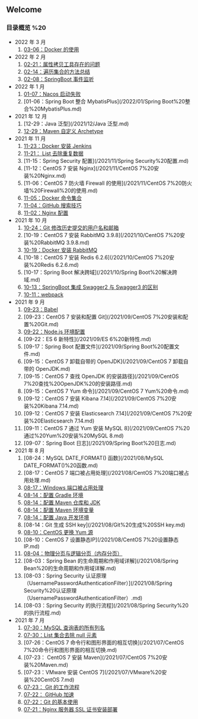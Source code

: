 ## Welcome

### 目录概览  %20

- 2022 年 3 月
  1. [03-06：Docker 的使用](/2022/03/Docker%20的使用.md)
- 2022 年 2 月
  1. [02-21：属性拷贝工具存在的问题](/2022/02/属性拷贝工具存在的问题.md)
  2. [02-14：遍历集合的方法总结](/2022/02/遍历集合的方法总结.md)
  3. [02-08：SpringBoot 事件监听](/2022/02/SpringBoot%20事件监听.md)
- 2022 年 1 月
  1. [01-07：Nacos 启动失败](/2022/01/Nacos%20启动失败.md)
  2. [01-06：Spring Boot 整合 MybatisPlus](/2022/01/Spring Boot%20整合%20MybatisPlus.md)
- 2021 年 12 月
  1. [12-29：Java 泛型](/2021/12/Java 泛型.md)
  2. [12-29：Maven 自定义 Archetype](/2021/12/Maven%20自定义%20Archetype.md)
- 2021 年 11 月
  1. [11-23：Docker 安装 Jenkins](/2021/11/Docker%20安装%20Jenkins.md)
  2. [11-21： List 去除重复数据](/2021/11/listqu-chu-zhong-fu-shu-ju.md)
  3. [11-15：Spring Security 配置](/2021/11/Spring Security%20配置.md)
  4. [11-12：CentOS 7 安装 Nginx](/2021/11/CentOS 7%20安装%20Nginx.md)
  5. [11-06：CentOS 7 防火墙 Firewall 的使用](/2021/11/CentOS 7%20防火墙%20Firewall%20的使用.md)
  6. [11-05：Docker 命令集合](/2021/11/Docker%20命令集合.md)
  7. [11-04：GitHub 搜索技巧](/2021/11/GitHub%20搜索技巧.md)
  8. [11-02：Nginx 配置](/2021/11/Nginx%20配置.md)
- 2021 年 10 月
  1. [10-24：Git 修改历史提交的用户名和邮箱](/2021/10/Git%20修改历史提交的用户名和邮箱.md)
  2. [10-19：CentOS 7 安装 RabbitMQ 3.9.8](/2021/10/CentOS 7%20安装%20RabbitMQ 3.9.8.md)
  3. [10-19：Docker 安装 RabbitMQ](/2021/10/Docker%20安装%20RabbitMQ.md)
  4. [10-18：CentOS 7 安装 Redis 6.2.6](/2021/10/CentOS 7%20安装%20Redis 6.2.6.md)
  5. [10-17：Spring Boot 解决跨域](/2021/10/Spring Boot%20解决跨域.md)
  6. [10-13：SpringBoot 集成 Swagger2 与 Swagger3 的区别](/2021/10/SpringBoot%20集成%20Swagger2%20与%20Swagger3%20的区别.md)
  7. [10-11：webpack](/2021/10/webpack.md)
- 2021 年 9 月
  1. [09-23：Babel](/2021/09/babel.md)
  2. [09-23：CentOS 7 安装和配置 Git](/2021/09/CentOS 7%20安装和配置%20Git.md)
  3. [09-22：Node.js 环境配置](/2021/09/Node.js%20环境配置.md)
  4. [09-22：ES 6 新特性](/2021/09/ES 6%20新特性.md)
  5. [09-17：Spring Boot 配置文件](/2021/09/Spring Boot%20配置文件.md)
  6. [09-15：CentOS 7 卸载自带的 OpenJDK](/2021/09/CentOS 7 卸载自带的 OpenJDK.md)
  7. [09-15：CentOS 7 查找 OpenJDK 的安装路径](/2021/09/CentOS 7%20查找%20OpenJDK%20的安装路径.md)
  8. [09-15：CentOS 7 Yum 命令](/2021/09/CentOS 7 Yum%20命令.md)
  9. [09-12：CentOS 7 安装 Kibana 7.14](/2021/09/CentOS 7%20安装%20Kibana 7.14.md)
  10. [09-12：CentOS 7 安装 Elasticsearch 7.14](/2021/09/CentOS 7%20安装%20Elasticsearch 7.14.md)
  11. [09-11：CentOS 7 通过 Yum 安装 MySQL 8](/2021/09/CentOS 7%20通过%20Yum%20安装%20MySQL 8.md)
  12. [09-07：Spring Boot 日志](/2021/09/Spring Boot%20日志.md)
- 2021 年 8 月
  1. [08-24：MySQL DATE_FORMAT() 函数](/2021/08/MySQL DATE_FORMAT()%20函数.md)
  2. [08-17：CentOS 7 端口被占用处理](/2021/08/CentOS 7%20端口被占用处理.md)
  3. [08-17：Windows 端口被占用处理](/2021/08/Windows%20端口被占用处理.md)
  4. [08-14：配置 Gradle 环境](/2021/08/配置%20Gradl%20环境.md)
  5. [08-14：配置 Maven 仓库和 JDK](/2021/08/配置%20Maven%20仓库和%20JDK.md)
  6. [08-14：配置 Maven 环境变量](/2021/08/配置%20Maven%20环境变量.md)
  7. [08-14：配置 Java 开发环境](/2021/08/配置%20Java%20开发环境.md)
  8. [08-14：Git 生成 SSH key](/2021/08/Git%20生成%20SSH key.md)
  9. [08-10：CentOS 更换 Yum 源](/2021/08/CentOS%20更换%20Yum%20源.md)
  10. [08-10：CentOS 7 设置静态IP](/2021/08/CentOS 7%20设置静态IP.md)
  11. [08-04：物理分页与逻辑分页（内存分页）](/2021/08/物理分页与逻辑分页（内存分页）.md)
  12. [08-03：Spring Bean 的生命周期和作用域详解](/2021/08/Spring Bean%20的生命周期和作用域详解.md)
  13. [08-03：Spring Security 认证原理（UsernamePasswordAuthenticationFilter）](/2021/08/Spring Security%20认证原理（UsernamePasswordAuthenticationFilter）.md)
  14. [08-03：Spring Security 的执行流程](/2021/08/Spring Security%20的执行流程.md)
- 2021 年 7 月
  1. [07-30：MySQL 查询表的所有列名](/2021/07/MySQL%20查询表的所有列名.md)
  2. [07-30：List 集合去除 null 元素](/2021/07/List%20集合去除%20null%20元素.md)
  3. [07-26：CentOS 7 命令行和图形界面的相互切换](/2021/07/CentOS 7%20命令行和图形界面的相互切换.md)
  4. [07-23： CentOS 7 安装 Maven](/2021/07/CentOS 7%20安装%20Maven.md)
  5. [07-23：VMware 安装 CentOS 7](/2021/07/VMware%20安装%20CentOS 7.md)
  6. [07-23： Git 的工作流程](/2021/07/Git%20的工作流程.md)
  7. [07-22： GitHub 加速](/2021/07/GitHub%20加速.md)
  8. [07-22：Git 的基本使用](/2021/07/Git%20的基本使用.md)
  9. [07-21：Nginx 服务器 SSL 证书安装部署](/2021/07/Nginx%20服务器%20SSL%20证书安装部署.md)
